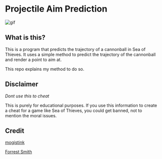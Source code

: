# Projectile Aim Prediction
![gif](./PredictionShowcaseSmall.gif)

## What is this?
This is a program that predicts the trajectory of a cannonball in Sea of Thieves. It uses a simple method to predict the trajectory of the cannonball and render a point to aim at.

This repo explains my method to do so.

## Disclaimer
_Dont use this to cheat_

This is purely for educational purposes. If you use this information to create a cheat for a game like Sea of Thieves, you could get banned, not to mention the moral issues.

## Credit
[mogistink](https://www.unknowncheats.me/forum/members/3434160.html)

[Forrest Smith](https://www.forrestthewoods.com/blog/solving_ballistic_trajectories/)
